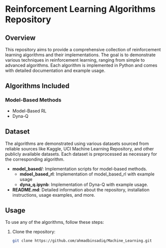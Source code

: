 # Reinforcement Learning Algorithms Repository

## Overview
This repository aims to provide a comprehensive collection of reinforcement learning algorithms and their implementations. The goal is to demonstrate various techniques in reinforcement learning, ranging from simple to advanced algorithms. Each algorithm is implemented in Python and comes with detailed documentation and example usage.

## Algorithms Included

### Model-Based Methods
- Model-Based RL
- Dyna-Q

## Dataset
The algorithms are demonstrated using various datasets sourced from reliable sources like Kaggle, UCI Machine Learning Repository, and other publicly available datasets. Each dataset is preprocessed as necessary for the corresponding algorithm.

- **model_based/**: Implementation scripts for model-based methods.
  - **mdoel_based_rl**: Implementation of model_based_rl with example usage
  - **dyna_q.ipynb**: Implementation of Dyna-Q with example usage.
- **README.md**: Detailed information about the repository, installation instructions, usage examples, and more.

## Usage
To use any of the algorithms, follow these steps:

1. Clone the repository:
   ```sh
   git clone https://github.com/ahmadbinsadiq/Machine_Learning.git

